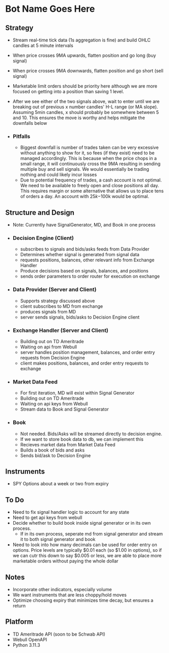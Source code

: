 # Bot Name Goes Here

## Strategy

* Stream real-time tick data (1s aggregation is fine) and build OHLC candles at 5 minute intervals
* When price crosses 9MA upwards, flatten position and go long (buy signal)
* When price crosses 9MA downwards, flatten position and go short (sell signal)
* Marketable limit orders should be priority here although we are more focused on getting into a position than saving 1 level.
* After we see either of the two signals above, wait to enter until we are breaking out of previous x number candles' H-L range (or MA slope). Assuming 5min candles, x should probably be somewhere between 5 and 10. This ensures the move is worthy and helps mitigate the downfalls below

* ### Pitfalls

  * Biggest downfall is number of trades taken can be very excessive without anything to show for it, so fees (if they exist) need to be managed accordingly. This is because when the price chops in a small range, it will continuously cross the 9MA resulting in sending multiple buy and sell signals. We would essentially be trading nothing and could likely incur losses
  * Due to potential frequency of trades, a cash account is not optimal. We need to be available to freely open and close positions all day. This requires margin or some alternative that allows us to place tens of orders a day. An account with $25k-$100k would be optimal.

## Structure and Design

* Note: Currently have SignalGenerator, MD, and Book in one process

* ### Decision Engine (Client)

  * subscribes to signals and bids/asks feeds from Data Provider
  * Determines whether signal is generated from signal data
  * requests positions, balances, other relevant info from Exchange Handler
  * Produce decisions based on signals, balances, and positions
  * sends order parameters to order router for execution on exchange

* ### Data Provider (Server and Client)

  * Supports strategy discussed above
  * client subscribes to MD from exchange
  * produces signals from MD
  * server sends signals, bids/asks to Decision Engine client

* ### Exchange Handler (Server and Client)

  * Building out on TD Ameritrade
  * Waiting on api from Webull
  * server handles position management, balances, and order entry requests from Decision Engine
  * client makes positions, balances, and order entry requests to exchange

* ### Market Data Feed

  * For first iteration, MD will exist within Signal Generator
  * Building out on TD Ameritrade
  * Waiting on api keys from Webull
  * Stream data to Book and Signal Generator

* ### Book

  * Not needed. Bids/Asks will be streamed directly to decision engine.
  * If we want to store book data to db, we can implement this
  * Recieves market data from Market Data Feed
  * Builds a book of bids and asks
  * Sends bid/ask to Decision Engine

## Instruments

* SPY Options about a week or two from expiry

## To Do

* Need to fix signal handler logic to account for any state
* Need to get api keys from webull
* Decide whether to build book inside signal generator or in its own process.
  * If in its own process, seperate md from signal generator and stream it to both signal generator and book
* Need to look into how many decimals can be used for order entry on options. Price levels are typically $0.01 each (so $1.00 in options), so if we can cutr this down to say $0.005 or less, we are able to place more marketable orders without paying the whole dollar

## Notes

* Incorporate other indicators, especially volume
* We want instruments that are less choppy/hold moves
* Optimize choosing expiry that minimizes time decay, but ensures a return

## Platform

* TD Ameritrade API (soon to be Schwab API)
* Webull OpenAPI
* Python 3.11.3
